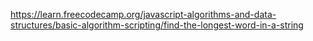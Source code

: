 https://learn.freecodecamp.org/javascript-algorithms-and-data-structures/basic-algorithm-scripting/find-the-longest-word-in-a-string